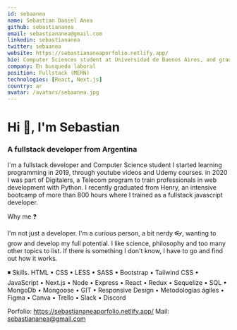 ```yaml
---
id: sebaanea
name: Sebastian Daniel Anea
github: sebastiananea
email: sebastiananea@gmail.com
linkedin: sebastiananea
twitter: sebaanea
website: https://sebastiananeaporfolio.netlify.app/
bio: Computer Sciences student at Universidad de Buenos Aires, and graduated from Henry Bootcamp as a Fullstack Web developer
company: En busqueda laboral
position: Fullstack (MERN)
technologies: [React, Next.js]
country: ar
avatar: /avatars/sebaanea.jpg
---
```


# Hi 👋, I'm Sebastian
### A fullstack developer from Argentina

I´m a fullstack developer and Computer Science student
I started learning programming in 2019, through youtube videos and Udemy courses.
in 2020 I was part of Digitalers, a Telecom program to train professionals in web development with Python.
I recently graduated from Henry, an intensive bootcamp of more than 800 hours where I trained as a fullstack javascript developer.

Why me ❓

I'm not just a developer. I'm a curious person, a bit nerdy 👓, wanting to grow and develop my full potential.
I like science, philosophy and too many other topics to list. If there is something I don't know, I have to go and find out how it works.

◾ Skills.
HTML • CSS • LESS • SASS • Bootstrap • Tailwind CSS • JavaScript • Next.js • Node • Express • React • Redux • Sequelize • SQL • MongoDb • Mongoose • GIT • Responsive Design • Metodologías ágiles • Figma • Canva • Trello • Slack • Discord

Porfolio: https://sebastiananeaporfolio.netlify.app/
Mail: sebastiananea@gmail.com
